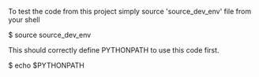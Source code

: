 To test the code from this project simply source 'source_dev_env' file from your shell

$ source source_dev_env

This should correctly define PYTHONPATH to use this code first.

$ echo $PYTHONPATH
